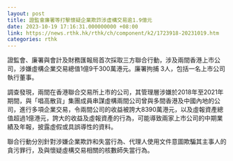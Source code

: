 ```yaml
---
layout: post
title: 證監會廉署等打擊懷疑企業欺詐涉虛構交易逾1.9億元
date: 2023-10-19 17:16:31.000000000 +08:00
link: https://news.rthk.hk/rthk/ch/component/k2/1723918-20231019.htm
categories: rthk
---
```


證監會、廉署與會計及財務匯報局首次採取三方聯合行動，涉及兩間香港上市公司，涉嫌虛構企業交易總值1億9千300萬港元。廉署拘捕 3人，包括一名上市公司執行董事。

調查發現，兩間在香港聯合交易所上市的公司，其管理層涉嫌於2018年至2021年期間，與「唱高散貨」集團成員串謀虛構兩間公司曾與多間香港及中國內地的公司，進行多項企業交易，令兩間公司的收益被誇大8390萬港元，以及虛報資產總值超過1億港元，誇大的收益及虛報資產的行為，可能導致兩家上市公司的中期業績及年報，披露虛假或具誤導性的資料。

聯合行動分別針對涉嫌企業欺詐和失當行為、代理人使用文件意圖欺騙其主事人的貪污罪行，及與懷疑虛構交易相關的核數師失當行為。
